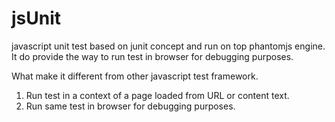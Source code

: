 # jsUnit
javascript unit test based on junit concept and run on top phantomjs engine. It do provide the way to run test in browser for debugging purposes.

What make it different from other javascript test framework.

1. Run test in a context of a page loaded from URL or content text.
2. Run same test in browser for debugging purposes.
